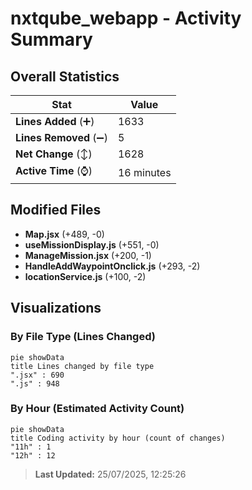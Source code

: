 # nxtqube_webapp - Activity Summary 

## Overall Statistics

| Stat                   | Value                                                             |
| ---------------------- | ----------------------------------------------------------------- |
| **Lines Added** (➕)   | 1633                                          |
| **Lines Removed** (➖) | 5                                        |
| **Net Change** (↕)    | 1628                |
| **Active Time** (⌚)   | 16 minutes |


## Modified Files
- **Map.jsx** (+489, -0)
- **useMissionDisplay.js** (+551, -0)
- **ManageMission.jsx** (+200, -1)
- **HandleAddWaypointOnclick.js** (+293, -2)
- **locationService.js** (+100, -2)

## Visualizations

### By File Type (Lines Changed)

```mermaid
pie showData
title Lines changed by file type
".jsx" : 690
".js" : 948
```

### By Hour (Estimated Activity Count)

```mermaid
pie showData
title Coding activity by hour (count of changes)
"11h" : 1
"12h" : 12
```


> **Last Updated:** 25/07/2025, 12:25:26